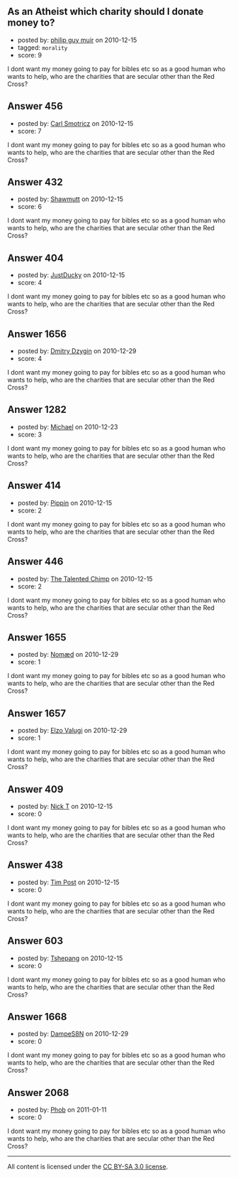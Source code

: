 ## As an Atheist which charity should I donate money to?

- posted by: [philip guy muir](https://stackexchange.com/users/-1/182-philip-guy-muir) on 2010-12-15
- tagged: `morality`
- score: 9

I dont want my money going to pay for bibles etc so as a good human who wants to help, who are the charities that are secular other than the Red Cross?


## Answer 456

- posted by: [Carl Smotricz](https://stackexchange.com/users/-1/228-carl-smotricz) on 2010-12-15
- score: 7

I dont want my money going to pay for bibles etc so as a good human who wants to help, who are the charities that are secular other than the Red Cross?


## Answer 432

- posted by: [Shawmutt](https://stackexchange.com/users/-1/188-shawmutt) on 2010-12-15
- score: 6

I dont want my money going to pay for bibles etc so as a good human who wants to help, who are the charities that are secular other than the Red Cross?


## Answer 404

- posted by: [JustDucky](https://stackexchange.com/users/-1/201-justducky) on 2010-12-15
- score: 4

I dont want my money going to pay for bibles etc so as a good human who wants to help, who are the charities that are secular other than the Red Cross?


## Answer 1656

- posted by: [Dmitry Dzygin](https://stackexchange.com/users/-1/119-dmitry-dzygin) on 2010-12-29
- score: 4

I dont want my money going to pay for bibles etc so as a good human who wants to help, who are the charities that are secular other than the Red Cross?


## Answer 1282

- posted by: [Michael](https://stackexchange.com/users/-1/377-michael) on 2010-12-23
- score: 3

I dont want my money going to pay for bibles etc so as a good human who wants to help, who are the charities that are secular other than the Red Cross?


## Answer 414

- posted by: [Pippin](https://stackexchange.com/users/-1/50-pippin) on 2010-12-15
- score: 2

I dont want my money going to pay for bibles etc so as a good human who wants to help, who are the charities that are secular other than the Red Cross?


## Answer 446

- posted by: [The Talented Chimp](https://stackexchange.com/users/-1/210-the-talented-chimp) on 2010-12-15
- score: 2

I dont want my money going to pay for bibles etc so as a good human who wants to help, who are the charities that are secular other than the Red Cross?


## Answer 1655

- posted by: [Nomæd](https://stackexchange.com/users/-1/27-nom-d) on 2010-12-29
- score: 1

I dont want my money going to pay for bibles etc so as a good human who wants to help, who are the charities that are secular other than the Red Cross?


## Answer 1657

- posted by: [Elzo Valugi](https://stackexchange.com/users/-1/132-elzo-valugi) on 2010-12-29
- score: 1

I dont want my money going to pay for bibles etc so as a good human who wants to help, who are the charities that are secular other than the Red Cross?


## Answer 409

- posted by: [Nick T](https://stackexchange.com/users/-1/11-nick-t) on 2010-12-15
- score: 0

I dont want my money going to pay for bibles etc so as a good human who wants to help, who are the charities that are secular other than the Red Cross?


## Answer 438

- posted by: [Tim Post](https://stackexchange.com/users/-1/208-tim-post) on 2010-12-15
- score: 0

I dont want my money going to pay for bibles etc so as a good human who wants to help, who are the charities that are secular other than the Red Cross?


## Answer 603

- posted by: [Tshepang](https://stackexchange.com/users/-1/141-tshepang) on 2010-12-15
- score: 0

I dont want my money going to pay for bibles etc so as a good human who wants to help, who are the charities that are secular other than the Red Cross?


## Answer 1668

- posted by: [DampeS8N](https://stackexchange.com/users/-1/587-dampes8n) on 2010-12-29
- score: 0

I dont want my money going to pay for bibles etc so as a good human who wants to help, who are the charities that are secular other than the Red Cross?


## Answer 2068

- posted by: [Phob](https://stackexchange.com/users/-1/762-phob) on 2011-01-11
- score: 0

I dont want my money going to pay for bibles etc so as a good human who wants to help, who are the charities that are secular other than the Red Cross?



---

All content is licensed under the [CC BY-SA 3.0 license](https://creativecommons.org/licenses/by-sa/3.0/).
